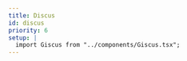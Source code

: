 ```yaml
---
title: Discus
id: discus
priority: 6
setup: |
  import Giscus from "../components/Giscus.tsx";
---
```


<!-- <script src="https://discus.bundlejs.com/client.js" data-repo="okikio/bundlejs"
data-repo-id="MDEwOlJlcG9zaXRvcnkzNjE4NjgyNTM=" data-category="General"
data-category-id="MDE4OkRpc2N1c3Npb25DYXRlZ29yeTMyODg3MDcw" data-mapping="pathname" data-reactions-enabled="1"
data-emit-metadata="0" data-input-position="bottom" data-theme="dark" data-lang="en" data-loading="lazy"
crossorigin="anonymous" defer fetchpriority="low" client:visible
></script> -->

<Giscus 
  repo="okikio/bundlejs"
  repoId="MDEwOlJlcG9zaXRvcnkzNjE4NjgyNTM="
  category="General"
  categoryId="MDE4OkRpc2N1c3Npb25DYXRlZ29yeTMyODg3MDcw" 
  mapping="pathname" 
  reactionsEnabled="1"
  emitMetadata="0" 
  inputPosition="bottom" 
  theme="dark" 
  lang="en" 
  loading="lazy"
  client:only
/>
